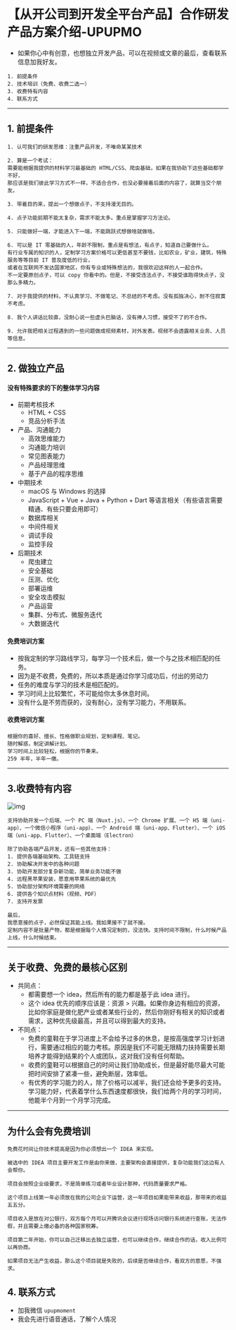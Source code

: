 
# 【从开公司到开发全平台产品】合作研发产品方案介绍-UPUPMO

- 如果你心中有创意，也想独立开发产品，可以在视频或文章的最后，查看联系信息加我好友。

```
1. 前提条件
2. 技术培训（免费、收费二选一）
3. 收费特有内容
4. 联系方式
```


-------------------------------------------------------------------

## 1. 前提条件

```
1. 认可我们的研发思维：注重产品开发，不唯命某某技术

2. 算是一个考试：
需要能根据我提供的材料学习最基础的 HTML/CSS、爬虫基础，如果在我协助下这些基础都学不好，
那应该是我们彼此学习方式不一样，不适合合作，也没必要接着后面的内容了，就算当交个朋友。

3. 带着目的来，提出一个想做点子，不支持漫无目的。

4. 点子功能前期不能太复杂，需求不能太多。重点是掌握学习方法论。

5. 只能做好一端，才能进入下一端，不能跳跃式想做啥就做啥。

6. 可以是 IT 零基础的人，年龄不限制，重点是有想法，有点子，知道自己要做什么。
有行业专属的知识的人，定制学习方案价格可以更低甚至不要钱，比如农业，矿业，建筑，特殊服务等等目前 IT 普及度低的行业，
或者在互联网不发达国家地区，你有专业或特殊想法的，我很欢迎这样的人一起合作。
不一定要原创点子，可以 copy 你看中的。但是，不接受违法点子，不接受谁跑得快点子，没那么多精力。

7. 对于我提供的材料，不认真学习、不做笔记、不总结的不考虑。没有孤独决心，耐不住寂寞不考虑。

8. 我个人讲话比较直，没耐心说一些虚头巴脑话，没有捧人习惯，接受不了的不合作。

9. 允许我把相关过程遇到的一些问题做成视频素材，对外发表。视频不会透露相关业务、人员等信息。

```

-------------------------------------------------------------------

## 2. 做独立产品


#### 没有特殊要求的下的整体学习内容

- 前期考核技术
  - HTML + CSS
  - 竞品分析手法
- 产品、沟通能力
  - 高效思维能力
  - 沟通能力培训
  - 常见图表能力
  - 产品经理思维
  - 基于产品的程序思维
- 中期技术
  - macOS 与 Windows 的选择
  - JavaScript + Vue + Java + Python + Dart 等语言相关（有些语言需要精通、有些只要会用即可）
  - 数据库相关
  - 中间件相关
  - 调试手段
  - 监控手段
- 后期技术
  - 爬虫建立
  - 安全基础
  - 压测、优化
  - 部署运维
  - 安全攻击模拟
  - 产品运营
  - 集群、分布式、微服务迭代
  - 大数据迭代


#### 免费培训方案

- 按我定制的学习路线学习，每学习一个技术后，做一个与之技术相匹配的任务。
- 因为是不收费，免费的，所以本质是通过你学习成功后，付出的劳动力
- 任务的难度与学习的技术是相匹配的。
- 学习时间上比较繁忙，不可能给你太多休息时间。
- 没有什么是不劳而获的，没有耐心，没有学习能力，不用联系。


#### 收费培训方案

```
根据你的喜好、擅长、性格做职业规划，定制课程、笔记。
随时解惑，制定讲解计划。
学习时间上比较轻松，根据你的节奏来。
259 半年，半年一缴。
```

-------------------------------------------------------------------



## 3.收费特有内容

![img](https://openfilecdn.upupmo.com/upupmo-article/2022/baiduyun.png)

```
支持协助开发一个后端、一个 PC 端（Nuxt.js）、一个 Chrome 扩展、一个 H5 端（uni-app）、一个微信小程序（uni-app）、一个 Android 端（uni-app、Flutter）、一个 iOS 端（uni-app、Flutter）、一个桌面端（Electron）

除了协助各端产品开发，还有一些其他支持：
1. 提供各端基础架构、工具链支持
2. 协助解决开发中的各种问题
3. 协助开发部分复杂新功能，简单业务功能不做
4. 远程黑苹果安装，愿意用苹果系统的最优先
5. 协助部分架构环境需要的网络
6. 提供各个知识点材料（视频、PDF）
7. 支持开发票

最后，
我愿意接的点子，必然保证其能上线。我如果接不了就不接。
定制内容不是批量产物，都是根据每个人情况定制的，没法快。支持时间不限制，什么时候产品上线，什么时候结束。
```


-------------------------------------------------------------------

## 关于收费、免费的最核心区别

- 共同点：
  - 都需要想一个 idea，然后所有的能力都是基于此 idea 进行。
  - 这个 idea 优先的顺序应该是：资源 > 兴趣。如果你身边有相应的资源，比如你家庭是做化肥产业或者某些行业的，然后你刚好有相关的知识或者需求，这种优先级最高，并且可以得到最大的支持。
- 不同点：
  - 免费的童鞋在于学习进度上不会给予过多的休息，是按高强度学习计划进行，需要通过相应的能力考核。原因是我们不可能无限精力扶持需要长期培养才能得到结果的个人或团队，这对我们没有任何帮助。
  - 收费的童鞋可以根据自己的时间让我们协助成长，但是最好能尽最大可能把时间安排了紧凑一些，避免断层，效率低。
  - 有优秀的学习能力的人，除了价格可以减半，我们还会给予更多的支持。学习能力好，代表着学什么东西速度都很快，我们给两个月的学习时间，他能半个月到一个月学习完成。

-------------------------------------------------------------------

## 为什么会有免费培训

```
免费花时间让你技术提高是因为你必须想出一个 IDEA 来实现。

被选中的 IDEA 项目主要开发工作是由你来做，主要架构会直接提供，复杂功能我们这边有人会帮你。

项目会按照企业级要求，不是简单练习或者毕业设计那种，代码质量要求严格。

这个项目上线第一年必须放在我的公司企业下运营，这一年项目如果能带来收益，那带来的收益五五分。

项目收入是放在对公银行，双方每个月可以开腾讯会议进行现场访问银行系统进行查账，无法作假，并且需要上缴必备的各种国家税筹。

项目第二年开始，你可以自己迁移出去独立运营，也可以继续合作，继续合作的话，收入比例可以再协商。

如果项目无法产生收益，那么这个项目就是失败的，后续是否继续合作，看双方的意愿，不强求。
```



## 4. 联系方式

- 加我微信 `upupmoment`
- 我会先进行语音通话，了解个人情况


